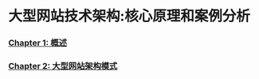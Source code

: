 # 大型网站技术架构:核心原理和案例分析

### [Chapter 1: 概述](chapter-1-概述.md)
### [Chapter 2: 大型网站架构模式](chapter-2-大型网站架构模式.md)